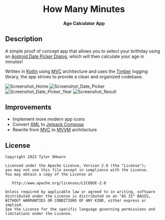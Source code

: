 <h1 align="center">How Many Minutes</h1>
<h4 align="center">Age Calculator App</h4>

## Description
A simple proof of concept app that allows you to select your brithday using an [Android Date Picker Dialog](https://developer.android.com/reference/android/app/DatePickerDialog), which will then calculate your age in minutes!

Written in [Kotlin](https://kotlinlang.org/) using [MVC](https://medium.com/upday-devs/android-architecture-patterns-part-1-model-view-controller-3baecef5f2b6) architecture and uses the [Timber](https://github.com/JakeWharton/timber) logging library, the app strives to provide a clean and organized codebase.

![Screenshot_Home](https://user-images.githubusercontent.com/72086080/213323188-b1af16fd-d6e5-43e9-a09e-03080f08a51b.png)
![Screenshot_Date_Picker](https://user-images.githubusercontent.com/72086080/213323630-c975eec8-4cd9-4f38-a3f2-7096cf4499e3.png)
![Screenshot_Date_Picker_Year](https://user-images.githubusercontent.com/72086080/213323659-4755947a-edc3-4e84-916f-39c74099d1d0.png)
![Screenshot_Result](https://user-images.githubusercontent.com/72086080/213323682-2f3387c5-e7ca-44d6-b833-7435de126e14.png)



## Improvements
* Implement more modern app icons
* Convert [XML](https://developer.android.com/develop/ui/views/layout/declaring-layout) to [Jetpack Compose](https://developer.android.com/jetpack/compose)
* Rewrite from [MVC](https://medium.com/upday-devs/android-architecture-patterns-part-1-model-view-controller-3baecef5f2b6) to [MVVM](https://www.digitalocean.com/community/tutorials/android-mvvm-design-pattern) architecture

## License
	Copyright 2023 Tyler OHearn
	
	Licensed under the Apache License, Version 2.0 (the "License");
	you may not use this file except in compliance with the License.
	You may obtain a copy of the License at
	
	   http://www.apache.org/licenses/LICENSE-2.0
	
	Unless required by applicable law or agreed to in writing, software
	distributed under the License is distributed on an "AS IS" BASIS,
	WITHOUT WARRANTIES OR CONDITIONS OF ANY KIND, either express or implied.
	See the License for the specific language governing permissions and
	limitations under the License.
